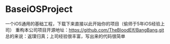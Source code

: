 # BaseiOSProject
一个iOS通用的基础工程，下载下来直接以此开始你的项目（偷师于5年iOS经验上司）
重构本公司项目开源地址：https://github.com/TheBloodElf/BangBang.git
总的来说：返璞归真；上司经验很丰富，写出来的代码很简单